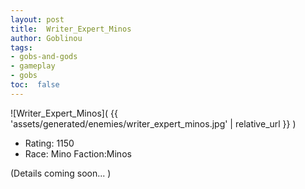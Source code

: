 ```yaml
---
layout: post
title:  Writer_Expert_Minos
author: Goblinou
tags:
- gobs-and-gods
- gameplay
- gobs
toc:  false
---
```


![Writer_Expert_Minos]( {{ 'assets/generated/enemies/writer_expert_minos.jpg' | relative_url }} )
- Rating: 1150
- Race: Mino  Faction:Minos

(Details coming soon... )